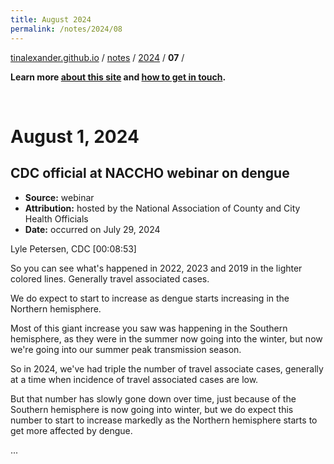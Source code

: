 ```yaml
---
title: August 2024
permalink: /notes/2024/08
---
```


[tinalexander.github.io](https://tinalexander.github.io/) / [notes](https://tinalexander.github.io/notes/) / [2024](https://tinalexander.github.io/notes/2024/) / **07** /

**Learn more [about this site](https://tinalexander.github.io/notes/) and [how to get in touch](https://github.com/tinalexander#about-me).**  

<br>

# August 1, 2024

## CDC official at NACCHO webinar on dengue

- **Source:** webinar
- **Attribution:** hosted by the National Association of County and City Health Officials
- **Date:** occurred on July 29, 2024

Lyle Petersen, CDC [00:08:53]

So you can see what's happened in 2022, 2023 and 2019 in the lighter colored lines. Generally travel associated cases. 

We do expect to start to increase as dengue starts increasing in the Northern hemisphere. 

Most of this giant increase you saw was happening in the Southern hemisphere, as they were in the summer now going into the winter, but now we're going into our summer peak transmission season. 

So in 2024, we've had triple the number of travel associate cases, generally at a time when incidence of travel associated cases are low. 

But that number has slowly gone down over time, just because of the Southern hemisphere is now going into winter, but we do expect this number to start to increase markedly as the Northern hemisphere starts to get more affected by dengue.

...

